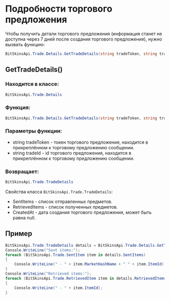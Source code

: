 ﻿# Подробности торгового предложения

Чтобы получить детали торгового предложения (информация станет не доступна через 7 дней после создания торгового предложения), нужно вызвать функцию:

```csharp
BitSkinsApi.Trade.Details.GetTradeDetails(string tradeToken, string tradeId);
```

## GetTradeDetails()

### Находится в классе:

```csharp
BitSkinsApi.Trade.Details
```

### Функция:

```csharp
BitSkinsApi.Trade.Details.GetTradeDetails(string tradeToken, string tradeId);
```

### Параметры функции:
* string tradeToken - токен торгового предложения, находится в прикреплённом к торговому предложению сообщении.
* string tradeId - id торгового предложения, находится в прикреплённом к торговому предложению сообщении.

### Возвращает:

```csharp
BitSkinsApi.Trade.TradeDetails
```

Свойства класса ```BitSkinsApi.Trade.TradeDetails```:
* SentItems - список отправленных предметов.
* RetrievedItems - список полученных предметов.
* CreatedAt - дата создания торгового предложения, может быть равна null.

## Пример

```csharp
BitSkinsApi.Trade.TradeDetails details = BitSkinsApi.Trade.Details.GetTradeDetails("trade token", "trade id");
Console.WriteLine("Sent items:");
foreach (BitSkinsApi.Trade.SentItem item in details.SentItems)
{
    Console.WriteLine(" - " + item.MarketHashName + " " + item.ItemId);
}
Console.WriteLine("Retrieved items:");
foreach (BitSkinsApi.Trade.RetrievedItem item in details.RetrievedItems)
{
    Console.WriteLine(" - " + item.ItemId);
}
```